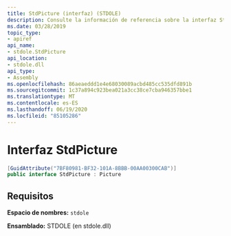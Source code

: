 ```yaml
---
title: StdPicture (interfaz) (STDOLE)
description: Consulte la información de referencia sobre la interfaz StdPicture en .NET. Esta interfaz está en el espacio de nombres STDOLE y el ensamblado STDOLE (en la biblioteca stdole.dll).
ms.date: 03/28/2019
topic_type:
- apiref
api_name:
- stdole.StdPicture
api_location:
- stdole.dll
api_type:
- Assembly
ms.openlocfilehash: 86aeaeddd1e4e68030089acbd485cc535dfd891b
ms.sourcegitcommit: 1c37a894c923bea021a3cc38ce7cba946357bbe1
ms.translationtype: MT
ms.contentlocale: es-ES
ms.lasthandoff: 06/19/2020
ms.locfileid: "85105286"
---
```

# <a name="stdpicture-interface"></a>Interfaz StdPicture

```csharp
[GuidAttribute("7BF80981-BF32-101A-8BBB-00AA00300CAB")]
public interface StdPicture : Picture
```

## <a name="requirements"></a>Requisitos

**Espacio de nombres:** `stdole`

**Ensamblado:** STDOLE (en stdole.dll)
